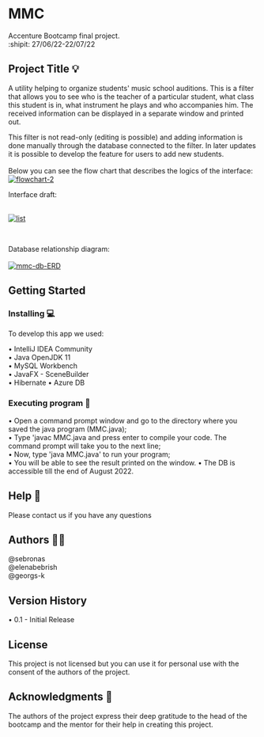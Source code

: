 # MMC 
Accenture Bootcamp final project. <br /> :shipit: 27/06/22-22/07/22


## Project Title :bulb:
A utility helping to organize students' music school auditions. 
This is a filter that allows you to see who is the teacher of a particular student, what class this student is in, what instrument he plays and who accompanies him. The received information can be displayed in a separate window and printed out. 

This filter is not read-only (editing is possible) and adding information is done manually through the database connected to the filter. In later updates it is possible to develop the feature for users to add new students. <br />
<br />
Below you can see the flow chart that describes the logics of the interface: <br />
<a href="https://ibb.co/d5nxcsC"><img src="https://i.ibb.co/ZMy7JR4/flowchart-2.png" alt="flowchart-2" border="0"></a>

Interface draft: <br />
<br />

<a href="https://ibb.co/VDNpR9P"><img src="https://i.ibb.co/P4YzKjf/list.jpg" alt="list" border="0"></a><br /><a target='_blank' href='https://imgbb.com/'></a>

<br />

Database relationship diagram: <br />
<br />
<a href="https://imgbb.com/"><img src="https://i.ibb.co/sPv4jvq/mmc-db-ERD.png" alt="mmc-db-ERD" border="0"></a>
<br />

## Getting Started

### **Installing** :computer:
To develop this app we used: <br /> 

•	IntelliJ IDEA Community <br /> 
•	Java OpenJDK 11 <br /> 
•	MySQL Workbench <br /> 
•	JavaFX - SceneBuilder <br /> 
•	Hibernate
•	Azure DB

### **Executing program** :electric_plug:

•	Open a command prompt window and go to the directory where you saved the java program (MMC.java); <br /> 
•	Type 'javac MMC.java and press enter to compile your code. The command prompt will take you to the next line; <br /> 
•	Now, type 'java MMC.java' to run your program; <br />
•	You will be able to see the result printed on the window.
•	The DB is accessible till the end of August 2022.

## Help :e-mail:
Please contact us if you have any questions

## Authors :technologist:

@sebronas <br /> @elenabebrish <br /> @georgs-k

## Version History
•	0.1 - Initial Release


## License

This project is not licensed but you can use it for personal use with the consent of the authors of the project.

## Acknowledgments :star_struck:

The authors of the project express their deep gratitude to the head of the bootcamp and the mentor for their help in creating this project.

